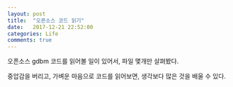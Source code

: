 ```yaml
---
layout: post
title:  "오픈소스 코드 읽기"
date:   2017-12-21 22:52:00
categories: Life
comments: true
---
```

오픈소스 gdbm 코드를 읽어볼 일이 있어서, 파일 몇개만 살펴봤다. 

중압감을 버리고, 가벼운 마음으로 코드를 읽어보면, 생각보다 많은 것을 배울 수 있다. 


